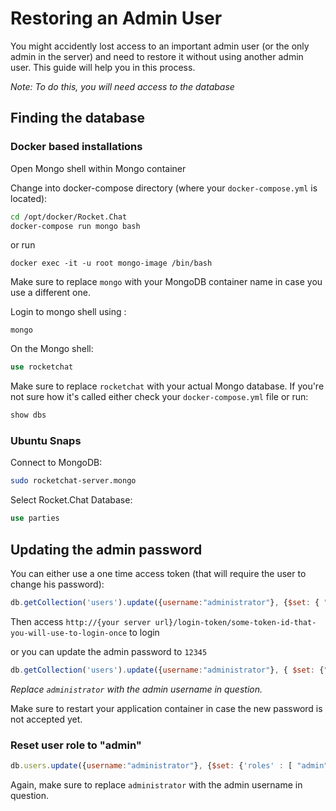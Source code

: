 # Restoring an Admin User

You might accidently lost access to an important admin user (or the only admin in the server) and need to restore it without using another admin user. This guide will help you in this process.

_Note: To do this, you will need access to the database_

## Finding the database

### Docker based installations

Open Mongo shell within Mongo container

Change into docker-compose directory (where your `docker-compose.yml` is located):

```bash
cd /opt/docker/Rocket.Chat
docker-compose run mongo bash
```

or run

```
docker exec -it -u root mongo-image /bin/bash
```

Make sure to replace `mongo` with your MongoDB container name in case you use a different one.

Login to mongo shell using :

```
mongo
```

On the Mongo shell:

```sql
use rocketchat
```

Make sure to replace `rocketchat` with your actual Mongo database. If you're not sure how it's called either check your `docker-compose.yml` file or run:

```sql
show dbs
```

### Ubuntu Snaps

Connect to MongoDB:

```bash
sudo rocketchat-server.mongo
```

Select Rocket.Chat Database:

```sql
use parties
```

## Updating the admin password

You can either use a one time access token (that will require the user to change his password):

```javascript
db.getCollection('users').update({username:"administrator"}, {$set: { "services":{"loginToken":{"token":"some-token-id-that-you-will-use-to-login-once"}}, "requirePasswordChange":true} })
```

Then access `http://{your server url}/login-token/some-token-id-that-you-will-use-to-login-once` to login

or you can update the admin password to `12345`

```javascript
db.getCollection('users').update({username:"administrator"}, { $set: {"services" : { "password" : {"bcrypt" : "$2a$10$n9CM8OgInDlwpvjLKLPML.eizXIzLlRtgCh3GRLafOdR9ldAUh/KG" } } } })
```

_Replace `administrator` with the admin username in question._

Make sure to restart your application container in case the new password is not accepted yet.

### Reset user role to "admin"

```javascript
db.users.update({username:"administrator"}, {$set: {'roles' : [ "admin" ]}})
```

Again, make sure to replace `administrator` with the admin username in question.
